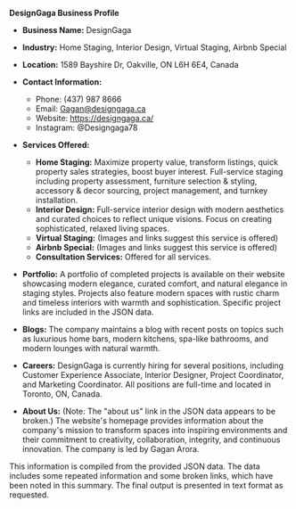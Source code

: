 **DesignGaga Business Profile**

* **Business Name:** DesignGaga
* **Industry:** Home Staging, Interior Design, Virtual Staging, Airbnb Special
* **Location:** 1589 Bayshire Dr, Oakville, ON L6H 6E4, Canada
* **Contact Information:**
    * Phone: (437) 987 8666
    * Email: Gagan@designgaga.ca
    * Website: https://designgaga.ca/
    * Instagram: @Designgaga78
* **Services Offered:**
    * **Home Staging:**  Maximize property value, transform listings, quick property sales strategies, boost buyer interest.  Full-service staging including property assessment, furniture selection & styling, accessory & decor sourcing, project management, and turnkey installation.
    * **Interior Design:** Full-service interior design with modern aesthetics and curated choices to reflect unique visions.  Focus on creating sophisticated, relaxed living spaces.
    * **Virtual Staging:** (Images and links suggest this service is offered)
    * **Airbnb Special:** (Images and links suggest this service is offered)
    * **Consultation Services:**  Offered for all services.


* **Portfolio:**  A portfolio of completed projects is available on their website showcasing modern elegance, curated comfort, and natural elegance in staging styles.  Projects also feature modern spaces with rustic charm and timeless interiors with warmth and sophistication.  Specific project links are included in the JSON data.

* **Blogs:** The company maintains a blog with recent posts on topics such as luxurious home bars, modern kitchens, spa-like bathrooms, and modern lounges with natural warmth.

* **Careers:** DesignGaga is currently hiring for several positions, including Customer Experience Associate, Interior Designer, Project Coordinator, and Marketing Coordinator.  All positions are full-time and located in Toronto, ON, Canada.


* **About Us:** (Note: The "about us" link in the JSON data appears to be broken.) The website's homepage provides information about the company's mission to transform spaces into inspiring environments and their commitment to creativity, collaboration, integrity, and continuous innovation.  The company is led by Gagan Arora.


This information is compiled from the provided JSON data.  The data includes some repeated information and some broken links, which have been noted in this summary.  The final output is presented in text format as requested.